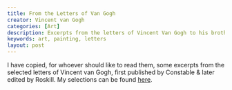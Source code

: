 ```yaml
---
title: From the Letters of Van Gogh
creator: Vincent van Gogh
categories: [Art]
description: Excerpts from the letters of Vincent Van Gogh to his brother, Theo.
keywords: art, painting, letters
layout: post
---
```


I have copied, for whoever should like to read them, some excerpts from the selected letters of Vincent van Gogh, first published by Constable & later edited by Roskill. My selections can be found <a href="https://firebasestorage.googleapis.com/v0/b/perceptua-b6ea3.appspot.com/o/public%2FFrom%20the%20Letters%20of%20van%20Gogh.pdf?alt=media&token=7499d1c3-ad7a-4a04-ad56-0ab88bfad918">here</a>.
